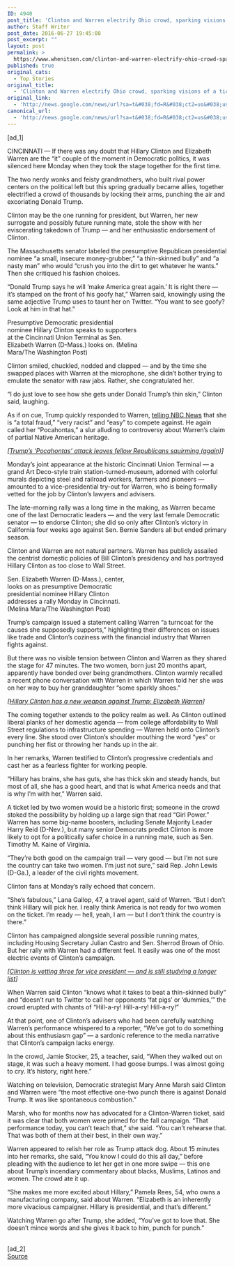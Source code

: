 ```yaml
---
ID: 4940
post_title: 'Clinton and Warren electrify Ohio crowd, sparking visions of a ticket &#8211; Washington Post'
author: Staff Writer
post_date: 2016-06-27 19:45:08
post_excerpt: ""
layout: post
permalink: >
  https://www.whenitson.com/clinton-and-warren-electrify-ohio-crowd-sparking-visions-of-a-ticket-washington-post/
published: true
original_cats:
  - Top Stories
original_title:
  - 'Clinton and Warren electrify Ohio crowd, sparking visions of a ticket - Washington Post'
original_link:
  - 'http://news.google.com/news/url?sa=t&#038;fd=R&#038;ct2=us&#038;usg=AFQjCNGKCl2Hk4OG3rRGH0ZI47a9fvvzjw&#038;clid=c3a7d30bb8a4878e06b80cf16b898331&#038;cid=52779142040778&#038;ei=roFxV6CJMdOEhQHyloygBw&#038;url=https://www.washingtonpost.com/politics/clinton-and-warren-electrify-ohio-crowd-sparking-visions-of-a-ticket/2016/06/27/8b169f8e-3a59-11e6-9ccd-d6005beac8b3_story.html'
canonical_url:
  - 'http://news.google.com/news/url?sa=t&#038;fd=R&#038;ct2=us&#038;usg=AFQjCNGKCl2Hk4OG3rRGH0ZI47a9fvvzjw&#038;clid=c3a7d30bb8a4878e06b80cf16b898331&#038;cid=52779142040778&#038;ei=roFxV6CJMdOEhQHyloygBw&#038;url=https://www.washingtonpost.com/politics/clinton-and-warren-electrify-ohio-crowd-sparking-visions-of-a-ticket/2016/06/27/8b169f8e-3a59-11e6-9ccd-d6005beac8b3_story.html'
---
```

 [ad_1]
<br><div id=""><p> <span class="dateline">CINCINNATI —</span> If there was any doubt that Hillary Clinton and Elizabeth Warren are the “it” couple of the moment in Democratic politics, it was silenced here Monday when they took the stage together for the first time.</p> <p>The two nerdy wonks and feisty grandmothers, who built rival power centers on the political left but this spring gradually became allies, together electrified a crowd of thousands by locking their arms, punching the air and excoriating Donald Trump.</p> <p>Clinton may be the one running for president, but Warren, her new surrogate and possibly future running mate, stole the show with her eviscerating takedown of Trump — and her enthusiastic endorsement of Clinton.</p> <p>The Massachusetts senator labeled the presumptive Republican presidential nominee “a small, insecure money-grubber,” “a thin-skinned bully” and “a nasty man” who would “crush you into the dirt to get whatever he wants.” Then she critiqued his fashion choices.</p> <p>“Donald Trump says he will ‘make America great again.’ It is right there — it’s stamped on the front of his goofy hat,” Warren said, knowingly using the same adjective Trump uses to taunt her on Twitter. “You want to see goofy? Look at him in that hat.”</p><div class="inline-content inline-photo-left" style="width:300px;"> <a name="5404ac1a2c9d31409b751941902a77457aeb2d87"/> <img alt="" class="unprocessed" data-hi-res-src="https://img.washingtonpost.com/rf/image_1024w/2010-2019/WashingtonPost/2016/06/27/Others/Images/2016-06-27/hrc181467044891.jpg?uuid=JfHQdDyEEeaeFkzwGkHeyw" data-low-res-src="http://www.whenitson.com/wp-content/uploads/2016/06/Clinton-and-Warren-electrify-Ohio-crowd-sparking-visions-of-a-ticket-Washington-Post.jpg" data-raw-src="https://img.washingtonpost.com/rw/2010-2019/WashingtonPost/2016/06/27/Others/Images/2016-06-27/hrc181467044891.jpg?uuid=JfHQdDyEEeaeFkzwGkHeyw" src="http://www.whenitson.com/wp-content/uploads/2016/06/Clinton-and-Warren-electrify-Ohio-crowd-sparking-visions-of-a-ticket-Washington-Post.jpg"/><span class="pb-caption">Presumptive Democratic presidential nominee Hillary Clinton speaks to supporters at the Cincinnati Union Terminal as Sen. Elizabeth Warren (D-Mass.) looks on. (Melina Mara/The Washington Post)</span> </div> <p>Clinton smiled, chuckled, nodded and clapped — and by the time she swapped places with Warren at the microphone, she didn’t bother trying to emulate the senator with raw jabs. Rather, she congratulated her.</p> <p>“I do just love to see how she gets under Donald Trump’s thin skin,” Clinton said, laughing.</p> <p>As if on cue, Trump quickly responded to Warren, <a href="https://twitter.com/kylegriffin1/status/747479835157594114" shape="rect">telling NBC News</a> that she is “a total fraud,” “very racist” and “easy” to compete against. He again called her “Pocahontas,” a slur alluding to controversy about Warren’s claim of partial Native American heritage.</p> <p channel="wp.com" class="interstitial-link"> <i>[<a href="https://www.washingtonpost.com/politics/trumps-pocahontas-attack-leaves-fellow-republicans-squirming-again/2016/06/10/01805d22-2f1f-11e6-9b37-42985f6a265c_story.html" title="www.washingtonpost.com">Trump’s ‘Pocahontas’ attack leaves fellow Republicans squirming (again)</a>]</i> </p> <p>Monday’s joint appearance at the historic Cincinnati Union Terminal — a grand Art Deco-style train station-turned-museum, adorned with colorful murals depicting steel and railroad workers, farmers and pioneers — amounted to a vice-presidential try-out for Warren, who is being formally vetted for the job by Clinton’s lawyers and advisers.</p> <p>The late-morning rally was a long time in the making, as Warren became one of the last Democratic leaders — and the very last female Democratic senator — to endorse Clinton; she did so only after Clinton’s victory in California four weeks ago against Sen. Bernie Sanders all but ended primary season.</p> <p>Clinton and Warren are not natural partners. Warren has publicly assailed the centrist domestic policies of Bill Clinton’s presidency and has portrayed Hillary Clinton as too close to Wall Street.</p><div class="inline-content inline-photo-left" style="width:300px;"> <a name="37c692b013150baa82d29775d7853612150694b5"/> <img alt="" class="unprocessed" data-hi-res-src="https://img.washingtonpost.com/rf/image_1024w/2010-2019/WashingtonPost/2016/06/27/Others/Images/2016-06-27/hrc201467045730.jpg?uuid=GsuduDyGEeaeFkzwGkHeyw" data-low-res-src="http://www.whenitson.com/wp-content/uploads/2016/06/1467056708_640_Clinton-and-Warren-electrify-Ohio-crowd-sparking-visions-of-a-ticket-Washington-Post.jpg" data-raw-src="https://img.washingtonpost.com/rw/2010-2019/WashingtonPost/2016/06/27/Others/Images/2016-06-27/hrc201467045730.jpg?uuid=GsuduDyGEeaeFkzwGkHeyw" src="http://www.whenitson.com/wp-content/uploads/2016/06/1467056708_640_Clinton-and-Warren-electrify-Ohio-crowd-sparking-visions-of-a-ticket-Washington-Post.jpg"/><span class="pb-caption">Sen. Elizabeth Warren (D-Mass.), center, looks on as presumptive Democratic presidential nominee Hillary Clinton addresses a rally Monday in Cincinnati. (Melina Mara/The Washington Post)</span> </div> <p>Trump’s campaign issued a statement calling Warren “a turncoat for the causes she supposedly supports,” highlighting their differences on issues like trade and Clinton’s coziness with the financial industry that Warren fights against.</p> <p>But there was no visible tension between Clinton and Warren as they shared the stage for 47 minutes. The two women, born just 20 months apart, apparently have bonded over being grandmothers. Clinton warmly recalled a recent phone conversation with Warren in which Warren told her she was on her way to buy her granddaughter “some sparkly shoes.”</p> <p channel="wp.com" class="interstitial-link"> <i>[<a href="https://www.washingtonpost.com/politics/clinton-and-allies-open-new-front-against-trump-his-profits-from-the-housing-crash/2016/05/24/16399474-21f3-11e6-8690-f14ca9de2972_story.html" title="www.washingtonpost.com">Hillary Clinton has a new weapon against Trump: Elizabeth Warren</a>]</i> </p> <p>The coming together extends to the policy realm as well. As Clinton outlined liberal planks of her domestic agenda — from college affordability to Wall Street regulations to infrastructure spending — Warren held onto Clinton’s every line. She stood over Clinton’s shoulder mouthing the word “yes” or punching her fist or throwing her hands up in the air.</p> <p>In her remarks, Warren testified to Clinton’s progressive credentials and cast her as a fearless fighter for working people.</p> <p>“Hillary has brains, she has guts, she has thick skin and steady hands, but most of all, she has a good heart, and that is what America needs and that is why I’m with her,” Warren said.</p> <p>A ticket led by two women would be a historic first; someone in the crowd stoked the possibility by holding up a large sign that read “Girl Power.” Warren has some big-name boosters, including Senate Majority Leader Harry Reid (D-Nev.), but many senior Democrats predict Clinton is more likely to opt for a politically safer choice in a running mate, such as Sen. Timothy M. Kaine of Virginia. </p> <p>“They’re both good on the campaign trail — very good — but I’m not sure the country can take two women. I’m just not sure,” said Rep. John Lewis (D-Ga.), a leader of the civil rights movement. </p> <p>Clinton fans at Monday’s rally echoed that concern.</p> <p>“She’s fabulous,” Lana Gallop, 47, a travel agent, said of Warren. “But I don’t think Hillary will pick her. I really think America is not ready for two women on the ticket. I’m ready — hell, yeah, I am — but I don’t think the country is there.”</p> <p>Clinton has campaigned alongside several possible running mates, including Housing Secretary Julian Castro and Sen. Sherrod Brown of Ohio. But her rally with Warren had a different feel. It easily was one of the most electric events of Clinton’s campaign.</p> <p channel="wp.com" class="interstitial-link"> <i>[<a href="https://www.washingtonpost.com/politics/clinton-is-vetting-three-for-vice-president--and-is-still-studying-a-longer-list/2016/06/21/548fedc0-37cb-11e6-9ccd-d6005beac8b3_story.html" title="www.washingtonpost.com">Clinton is vetting three for vice president — and is still studying a longer list</a>]</i> </p> <p>When Warren said Clinton “knows what it takes to beat a thin-skinned bully“ and “doesn’t run to Twitter to call her opponents ‘fat pigs’ or ‘dummies,’” the crowd erupted with chants of “Hill-a-ry! Hill-a-ry! Hill-a-ry!”</p> <p>At that point, one of Clinton’s advisers who had been carefully watching Warren’s performance whispered to a reporter, “We’ve got to do something about this enthusiasm gap” — a sardonic reference to the media narrative that Clinton’s campaign lacks energy.</p> <p>In the crowd, Jamie Stocker, 25, a teacher, said, “When they walked out on stage, it was such a heavy moment. I had goose bumps. I was almost going to cry. It’s history, right here.”</p> <p>Watching on television, Democratic strategist Mary Anne Marsh said Clinton and Warren were “the most effective one-two punch there is against Donald Trump. It was like spontaneous combustion.”</p> <p>Marsh, who for months now has advocated for a Clinton-Warren ticket, said it was clear that both women were primed for the fall campaign. “That performance today, you can’t teach that,” she said. “You can’t rehearse that. That was both of them at their best, in their own way.”</p> <p>Warren appeared to relish her role as Trump attack dog. About 15 minutes into her remarks, she said, “You know I could do this all day,” before pleading with the audience to let her get in one more swipe — this one about Trump’s incendiary commentary about blacks, Muslims, Latinos and women. The crowd ate it up.</p> <p>“She makes me more excited about Hillary,” Pamela Rees, 54, who owns a manufacturing company, said about Warren. “Elizabeth is an inherently more vivacious campaigner. Hillary is presidential, and that’s different.”</p> <p>Watching Warren go after Trump, she added, “You’ve got to love that. She doesn’t mince words and she gives it back to him, punch for punch.”</p>  </div>
<br>[ad_2]
<br><a href="http://news.google.com/news/url?sa=t&#038;fd=R&#038;ct2=us&#038;usg=AFQjCNGKCl2Hk4OG3rRGH0ZI47a9fvvzjw&#038;clid=c3a7d30bb8a4878e06b80cf16b898331&#038;cid=52779142040778&#038;ei=roFxV6CJMdOEhQHyloygBw&#038;url=https://www.washingtonpost.com/politics/clinton-and-warren-electrify-ohio-crowd-sparking-visions-of-a-ticket/2016/06/27/8b169f8e-3a59-11e6-9ccd-d6005beac8b3_story.html">Source </a>